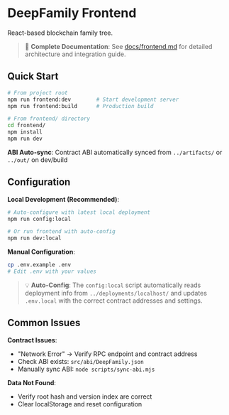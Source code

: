 # DeepFamily Frontend

React-based blockchain family tree.

> 📖 **Complete Documentation**: See [docs/frontend.md](../docs/frontend.md) for detailed architecture and integration guide.

## Quick Start

```bash
# From project root
npm run frontend:dev        # Start development server
npm run frontend:build      # Production build

# From frontend/ directory  
cd frontend/
npm install
npm run dev
```

**ABI Auto-sync**: Contract ABI automatically synced from `../artifacts/` or `../out/` on dev/build

## Configuration

**Local Development (Recommended)**:
```bash
# Auto-configure with latest local deployment
npm run config:local

# Or run frontend with auto-config
npm run dev:local
```

**Manual Configuration**:
```bash
cp .env.example .env
# Edit .env with your values
```

> 💡 **Auto-Config**: The `config:local` script automatically reads deployment info from `../deployments/localhost/` and updates `.env.local` with the correct contract addresses and settings.

## Common Issues

**Contract Issues**:
- "Network Error" → Verify RPC endpoint and contract address
- Check ABI exists: `src/abi/DeepFamily.json`
- Manually sync ABI: `node scripts/sync-abi.mjs`

**Data Not Found**:
- Verify root hash and version index are correct
- Clear localStorage and reset configuration
